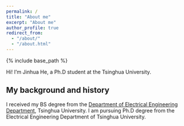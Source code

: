 ```yaml
---
permalink: /
title: "About me"
excerpt: "About me"
author_profile: true
redirect_from: 
  - "/about/"
  - "/about.html"
---
```


{% include base_path %}

Hi! I’m Jinhua He, a Ph.D student at the Tsinghua University.


## My background and history
I received my BS degree from the [Department of Electrical Engineering Department](https://www.eea.tsinghua.edu.cn/index.htm), Tsinghua University. I am pursuing Ph.D degree from the Electrical Engineering Department of Tsinghua University.
